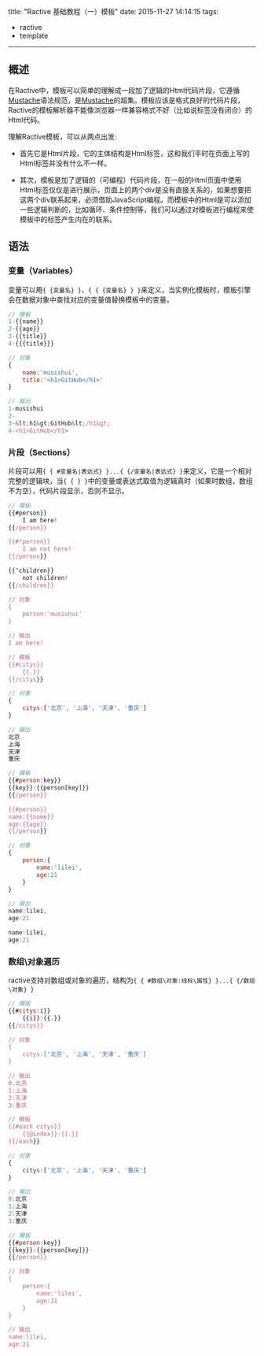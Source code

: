 title: "Ractive 基础教程（一）模板"
date: 2015-11-27 14:14:15
tags: 
- ractive
- template
---
## 概述
在Ractive中，模板可以简单的理解成一段加了逻辑的Html代码片段，它遵循[Mustache](http://mustache.github.io/)语法规范，是[Mustache](http://mustache.github.io/)的超集。模板应该是格式良好的代码片段，Ractive的模板解析器不能像浏览器一样兼容格式不好（比如说标签没有闭合）的Html代码。

理解Ractive模板，可以从两点出发:

+ 首先它是Html片段，它的主体结构是Html标签，这和我们平时在页面上写的Html标签并没有什么不一样。

+ 其次，模板是加了逻辑的（可编程）代码片段，在一般的Html页面中使用Html标签仅仅是进行展示，页面上的两个div是没有直接关系的，如果想要把这两个div联系起来，必须借助JavaScript编程。而模板中的Html是可以添加一些逻辑判断的，比如循环、条件控制等，我们可以通过对模板进行编程来使模板中的标签产生内在的联系。

## 语法
### 变量（Variables）
变量可以用`{ {变量名} }`、`{ { {变量名} } }`来定义，当实例化模板时，模板引擎会在数据对象中查找对应的变量值替换模板中的变量。
``` javascript
// 模板
1-{{name}}
2-{{age}}
3-{{title}}
4-{{{title}}}

// 对象
{
	name:'musishui',
	title:'<h1>GitHub</h1>'
}

// 输出
1-musishui
2-
3-&lt;h1&gt;GitHub&lt;/h1&gt;
4-<h1>GitHub</h1>
```
### 片段（Sections）
片段可以用`{ { #变量名|表达式} }...{ {/变量名|表达式} }`来定义，它是一个相对完整的逻辑块，当`{ { } }`中的变量或表达式取值为逻辑真时（如果时数组，数组不为空），代码片段显示，否则不显示。
``` javascript
// 模板
{{#person}}
	I am here!
{{/person}}

{{#!person}}
	I am not here!
{{/person}}

{{^children}}
	not children!
{{/children}}

// 对象
{
	person:'musishui'
}

// 输出
I am here!

// 模板
{{#citys}}
	{{.}}
{{/citys}}

// 对象
{
	citys:['北京', '上海', '天津', '重庆']
}

// 输出
北京
上海
天津
重庆

// 模板
{{#person:key}}
{{key}}:{{person[key]}}
{{/person}}

{{#person}}
name:{{name}}
age:{{age}}
{{/person}}

// 对象
{
	person:{
		name:'lilei',
		age:21
	}
}

// 输出
name:lilei,
age:21

name:lilei,
age:21

```
### 数组\对象遍历
ractive支持对数组或对象的遍历，结构为`{ { #数组\对象:线标\属性} }...{ {/数组\对象} }`
``` javascript
// 模板
{{#citys:i}}
	{{i}}:{{.}}
{{/citys}}

// 对象
{
	citys:['北京', '上海', '天津', '重庆']
}

// 输出
0:北京
1:上海
2:天津
3:重庆

// 模板
{{#each citys}}
	{{@index}}:{{.}}
{{/each}}

// 对象
{
	citys:['北京', '上海', '天津', '重庆']
}

// 输出
0:北京
1:上海
2:天津
3:重庆

// 模板
{{#person:key}}
{{key}}:{{person[key]}}
{{/person}}

// 对象
{
	person:{
		name:'lilei',
		age:21
	}
}

// 输出
name:lilei,
age:21
```
